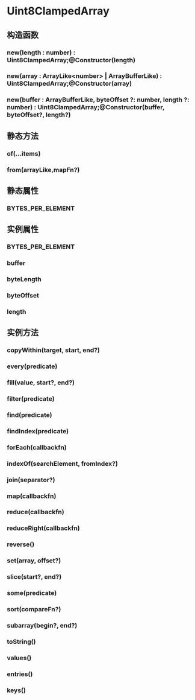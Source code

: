 # Uint8ClampedArray


## 构造函数


### new(length : number) : Uint8ClampedArray;@Constructor(length)

<!-- UTSJSON.Uint8ClampedArray.Constructor.description -->

<!-- UTSJSON.Uint8ClampedArray.Constructor.param -->

<!-- UTSJSON.Uint8ClampedArray.Constructor.returnValue -->

<!-- UTSJSON.Uint8ClampedArray.Constructor.test -->

<!-- UTSJSON.Uint8ClampedArray.Constructor.compatibility -->

<!-- UTSJSON.Uint8ClampedArray.Constructor.tutorial -->

### new(array : ArrayLike\<number> \| ArrayBufferLike) : Uint8ClampedArray;@Constructor(array)

<!-- UTSJSON.Uint8ClampedArray.Constructor_1.description -->

<!-- UTSJSON.Uint8ClampedArray.Constructor_1.param -->

<!-- UTSJSON.Uint8ClampedArray.Constructor_1.returnValue -->

<!-- UTSJSON.Uint8ClampedArray.Constructor_1.test -->

<!-- UTSJSON.Uint8ClampedArray.Constructor_1.compatibility -->

<!-- UTSJSON.Uint8ClampedArray.Constructor_1.tutorial -->

### new(buffer : ArrayBufferLike, byteOffset ?: number, length ?: number) : Uint8ClampedArray;@Constructor(buffer, byteOffset?, length?)

<!-- UTSJSON.Uint8ClampedArray.Constructor_2.description -->

<!-- UTSJSON.Uint8ClampedArray.Constructor_2.param -->

<!-- UTSJSON.Uint8ClampedArray.Constructor_2.returnValue -->

<!-- UTSJSON.Uint8ClampedArray.Constructor_2.test -->

<!-- UTSJSON.Uint8ClampedArray.Constructor_2.compatibility -->

<!-- UTSJSON.Uint8ClampedArray.Constructor_2.tutorial -->


## 静态方法


### of(...items)

<!-- UTSJSON.Uint8ClampedArray.of.description -->

<!-- UTSJSON.Uint8ClampedArray.of.param -->

<!-- UTSJSON.Uint8ClampedArray.of.returnValue -->

<!-- UTSJSON.Uint8ClampedArray.of.test -->

<!-- UTSJSON.Uint8ClampedArray.of.compatibility -->

<!-- UTSJSON.Uint8ClampedArray.of.tutorial -->

### from(arrayLike,mapFn?)

<!-- UTSJSON.Uint8ClampedArray.from.description -->

<!-- UTSJSON.Uint8ClampedArray.from.param -->

<!-- UTSJSON.Uint8ClampedArray.from.returnValue -->

<!-- UTSJSON.Uint8ClampedArray.from.test -->

<!-- UTSJSON.Uint8ClampedArray.from.compatibility -->

<!-- UTSJSON.Uint8ClampedArray.from.tutorial -->


## 静态属性


### BYTES_PER_ELEMENT

<!-- UTSJSON.Uint8ClampedArray.BYTES_PER_ELEMENT.description -->

<!-- UTSJSON.Uint8ClampedArray.BYTES_PER_ELEMENT.param -->

<!-- UTSJSON.Uint8ClampedArray.BYTES_PER_ELEMENT.returnValue -->

<!-- UTSJSON.Uint8ClampedArray.BYTES_PER_ELEMENT.test -->

<!-- UTSJSON.Uint8ClampedArray.BYTES_PER_ELEMENT.compatibility -->

<!-- UTSJSON.Uint8ClampedArray.BYTES_PER_ELEMENT.tutorial -->


## 实例属性


### BYTES_PER_ELEMENT

<!-- UTSJSON.Uint8ClampedArray.BYTES_PER_ELEMENT.description -->

<!-- UTSJSON.Uint8ClampedArray.BYTES_PER_ELEMENT.param -->

<!-- UTSJSON.Uint8ClampedArray.BYTES_PER_ELEMENT.returnValue -->

<!-- UTSJSON.Uint8ClampedArray.BYTES_PER_ELEMENT.test -->

<!-- UTSJSON.Uint8ClampedArray.BYTES_PER_ELEMENT.compatibility -->

<!-- UTSJSON.Uint8ClampedArray.BYTES_PER_ELEMENT.tutorial -->

### buffer

<!-- UTSJSON.Uint8ClampedArray.buffer.description -->

<!-- UTSJSON.Uint8ClampedArray.buffer.param -->

<!-- UTSJSON.Uint8ClampedArray.buffer.returnValue -->

<!-- UTSJSON.Uint8ClampedArray.buffer.test -->

<!-- UTSJSON.Uint8ClampedArray.buffer.compatibility -->

<!-- UTSJSON.Uint8ClampedArray.buffer.tutorial -->

### byteLength

<!-- UTSJSON.Uint8ClampedArray.byteLength.description -->

<!-- UTSJSON.Uint8ClampedArray.byteLength.param -->

<!-- UTSJSON.Uint8ClampedArray.byteLength.returnValue -->

<!-- UTSJSON.Uint8ClampedArray.byteLength.test -->

<!-- UTSJSON.Uint8ClampedArray.byteLength.compatibility -->

<!-- UTSJSON.Uint8ClampedArray.byteLength.tutorial -->

### byteOffset

<!-- UTSJSON.Uint8ClampedArray.byteOffset.description -->

<!-- UTSJSON.Uint8ClampedArray.byteOffset.param -->

<!-- UTSJSON.Uint8ClampedArray.byteOffset.returnValue -->

<!-- UTSJSON.Uint8ClampedArray.byteOffset.test -->

<!-- UTSJSON.Uint8ClampedArray.byteOffset.compatibility -->

<!-- UTSJSON.Uint8ClampedArray.byteOffset.tutorial -->

### length

<!-- UTSJSON.Uint8ClampedArray.length.description -->

<!-- UTSJSON.Uint8ClampedArray.length.param -->

<!-- UTSJSON.Uint8ClampedArray.length.returnValue -->

<!-- UTSJSON.Uint8ClampedArray.length.test -->

<!-- UTSJSON.Uint8ClampedArray.length.compatibility -->

<!-- UTSJSON.Uint8ClampedArray.length.tutorial -->


## 实例方法


### copyWithin(target, start, end?)

<!-- UTSJSON.Uint8ClampedArray.copyWithin.description -->

<!-- UTSJSON.Uint8ClampedArray.copyWithin.param -->

<!-- UTSJSON.Uint8ClampedArray.copyWithin.returnValue -->

<!-- UTSJSON.Uint8ClampedArray.copyWithin.test -->

<!-- UTSJSON.Uint8ClampedArray.copyWithin.compatibility -->

<!-- UTSJSON.Uint8ClampedArray.copyWithin.tutorial -->

### every(predicate)

<!-- UTSJSON.Uint8ClampedArray.every.description -->

<!-- UTSJSON.Uint8ClampedArray.every.param -->

<!-- UTSJSON.Uint8ClampedArray.every.returnValue -->

<!-- UTSJSON.Uint8ClampedArray.every.test -->

<!-- UTSJSON.Uint8ClampedArray.every.compatibility -->

<!-- UTSJSON.Uint8ClampedArray.every.tutorial -->

### fill(value, start?, end?)

<!-- UTSJSON.Uint8ClampedArray.fill.description -->

<!-- UTSJSON.Uint8ClampedArray.fill.param -->

<!-- UTSJSON.Uint8ClampedArray.fill.returnValue -->

<!-- UTSJSON.Uint8ClampedArray.fill.test -->

<!-- UTSJSON.Uint8ClampedArray.fill.compatibility -->

<!-- UTSJSON.Uint8ClampedArray.fill.tutorial -->

### filter(predicate)

<!-- UTSJSON.Uint8ClampedArray.filter.description -->

<!-- UTSJSON.Uint8ClampedArray.filter.param -->

<!-- UTSJSON.Uint8ClampedArray.filter.returnValue -->

<!-- UTSJSON.Uint8ClampedArray.filter.test -->

<!-- UTSJSON.Uint8ClampedArray.filter.compatibility -->

<!-- UTSJSON.Uint8ClampedArray.filter.tutorial -->

### find(predicate)

<!-- UTSJSON.Uint8ClampedArray.find.description -->

<!-- UTSJSON.Uint8ClampedArray.find.param -->

<!-- UTSJSON.Uint8ClampedArray.find.returnValue -->

<!-- UTSJSON.Uint8ClampedArray.find.test -->

<!-- UTSJSON.Uint8ClampedArray.find.compatibility -->

<!-- UTSJSON.Uint8ClampedArray.find.tutorial -->

### findIndex(predicate)

<!-- UTSJSON.Uint8ClampedArray.findIndex.description -->

<!-- UTSJSON.Uint8ClampedArray.findIndex.param -->

<!-- UTSJSON.Uint8ClampedArray.findIndex.returnValue -->

<!-- UTSJSON.Uint8ClampedArray.findIndex.test -->

<!-- UTSJSON.Uint8ClampedArray.findIndex.compatibility -->

<!-- UTSJSON.Uint8ClampedArray.findIndex.tutorial -->

### forEach(callbackfn)

<!-- UTSJSON.Uint8ClampedArray.forEach.description -->

<!-- UTSJSON.Uint8ClampedArray.forEach.param -->

<!-- UTSJSON.Uint8ClampedArray.forEach.returnValue -->

<!-- UTSJSON.Uint8ClampedArray.forEach.test -->

<!-- UTSJSON.Uint8ClampedArray.forEach.compatibility -->

<!-- UTSJSON.Uint8ClampedArray.forEach.tutorial -->

### indexOf(searchElement, fromIndex?)

<!-- UTSJSON.Uint8ClampedArray.indexOf.description -->

<!-- UTSJSON.Uint8ClampedArray.indexOf.param -->

<!-- UTSJSON.Uint8ClampedArray.indexOf.returnValue -->

<!-- UTSJSON.Uint8ClampedArray.indexOf.test -->

<!-- UTSJSON.Uint8ClampedArray.indexOf.compatibility -->

<!-- UTSJSON.Uint8ClampedArray.indexOf.tutorial -->

### join(separator?)

<!-- UTSJSON.Uint8ClampedArray.join.description -->

<!-- UTSJSON.Uint8ClampedArray.join.param -->

<!-- UTSJSON.Uint8ClampedArray.join.returnValue -->

<!-- UTSJSON.Uint8ClampedArray.join.test -->

<!-- UTSJSON.Uint8ClampedArray.join.compatibility -->

<!-- UTSJSON.Uint8ClampedArray.join.tutorial -->

### map(callbackfn)

<!-- UTSJSON.Uint8ClampedArray.map.description -->

<!-- UTSJSON.Uint8ClampedArray.map.param -->

<!-- UTSJSON.Uint8ClampedArray.map.returnValue -->

<!-- UTSJSON.Uint8ClampedArray.map.test -->

<!-- UTSJSON.Uint8ClampedArray.map.compatibility -->

<!-- UTSJSON.Uint8ClampedArray.map.tutorial -->

### reduce(callbackfn)

<!-- UTSJSON.Uint8ClampedArray.reduce.description -->

<!-- UTSJSON.Uint8ClampedArray.reduce.param -->

<!-- UTSJSON.Uint8ClampedArray.reduce.returnValue -->

<!-- UTSJSON.Uint8ClampedArray.reduce.test -->

<!-- UTSJSON.Uint8ClampedArray.reduce.compatibility -->

<!-- UTSJSON.Uint8ClampedArray.reduce.tutorial -->

### reduceRight(callbackfn)

<!-- UTSJSON.Uint8ClampedArray.reduceRight.description -->

<!-- UTSJSON.Uint8ClampedArray.reduceRight.param -->

<!-- UTSJSON.Uint8ClampedArray.reduceRight.returnValue -->

<!-- UTSJSON.Uint8ClampedArray.reduceRight.test -->

<!-- UTSJSON.Uint8ClampedArray.reduceRight.compatibility -->

<!-- UTSJSON.Uint8ClampedArray.reduceRight.tutorial -->

### reverse()

<!-- UTSJSON.Uint8ClampedArray.reverse.description -->

<!-- UTSJSON.Uint8ClampedArray.reverse.param -->

<!-- UTSJSON.Uint8ClampedArray.reverse.returnValue -->

<!-- UTSJSON.Uint8ClampedArray.reverse.test -->

<!-- UTSJSON.Uint8ClampedArray.reverse.compatibility -->

<!-- UTSJSON.Uint8ClampedArray.reverse.tutorial -->

### set(array, offset?)

<!-- UTSJSON.Uint8ClampedArray.set.description -->

<!-- UTSJSON.Uint8ClampedArray.set.param -->

<!-- UTSJSON.Uint8ClampedArray.set.returnValue -->

<!-- UTSJSON.Uint8ClampedArray.set.test -->

<!-- UTSJSON.Uint8ClampedArray.set.compatibility -->

<!-- UTSJSON.Uint8ClampedArray.set.tutorial -->

### slice(start?, end?)

<!-- UTSJSON.Uint8ClampedArray.slice.description -->

<!-- UTSJSON.Uint8ClampedArray.slice.param -->

<!-- UTSJSON.Uint8ClampedArray.slice.returnValue -->

<!-- UTSJSON.Uint8ClampedArray.slice.test -->

<!-- UTSJSON.Uint8ClampedArray.slice.compatibility -->

<!-- UTSJSON.Uint8ClampedArray.slice.tutorial -->

### some(predicate)

<!-- UTSJSON.Uint8ClampedArray.some.description -->

<!-- UTSJSON.Uint8ClampedArray.some.param -->

<!-- UTSJSON.Uint8ClampedArray.some.returnValue -->

<!-- UTSJSON.Uint8ClampedArray.Constructor.test -->

<!-- UTSJSON.Uint8ClampedArray.some.compatibility -->

<!-- UTSJSON.Uint8ClampedArray.some.tutorial -->

### sort(compareFn?)

<!-- UTSJSON.Uint8ClampedArray.sort.description -->

<!-- UTSJSON.Uint8ClampedArray.sort.param -->

<!-- UTSJSON.Uint8ClampedArray.sort.returnValue -->

<!-- UTSJSON.Uint8ClampedArray.sort.test -->

<!-- UTSJSON.Uint8ClampedArray.sort.compatibility -->

<!-- UTSJSON.Uint8ClampedArray.sort.tutorial -->

### subarray(begin?, end?)

<!-- UTSJSON.Uint8ClampedArray.subarray.description -->

<!-- UTSJSON.Uint8ClampedArray.subarray.param -->

<!-- UTSJSON.Uint8ClampedArray.subarray.returnValue -->

<!-- UTSJSON.Uint8ClampedArray.subarray.test -->

<!-- UTSJSON.Uint8ClampedArray.subarray.compatibility -->

<!-- UTSJSON.Uint8ClampedArray.subarray.tutorial -->

### toString()

<!-- UTSJSON.Uint8ClampedArray.toString.description -->

<!-- UTSJSON.Uint8ClampedArray.toString.param -->

<!-- UTSJSON.Uint8ClampedArray.toString.returnValue -->

<!-- UTSJSON.Uint8ClampedArray.toString.test -->

<!-- UTSJSON.Uint8ClampedArray.toString.compatibility -->

<!-- UTSJSON.Uint8ClampedArray.toString.tutorial -->

### values()

<!-- UTSJSON.Uint8ClampedArray.values.description -->

<!-- UTSJSON.Uint8ClampedArray.values.param -->

<!-- UTSJSON.Uint8ClampedArray.values.returnValue -->

<!-- UTSJSON.Uint8ClampedArray.values.test -->

<!-- UTSJSON.Uint8ClampedArray.values.compatibility -->

<!-- UTSJSON.Uint8ClampedArray.values.tutorial -->

### entries()

<!-- UTSJSON.Uint8ClampedArray.entries.description -->

<!-- UTSJSON.Uint8ClampedArray.entries.param -->

<!-- UTSJSON.Uint8ClampedArray.entries.returnValue -->

<!-- UTSJSON.Uint8ClampedArray.entries.test -->

<!-- UTSJSON.Uint8ClampedArray.entries.compatibility -->

<!-- UTSJSON.Uint8ClampedArray.entries.tutorial -->

### keys()

<!-- UTSJSON.Uint8ClampedArray.keys.description -->

<!-- UTSJSON.Uint8ClampedArray.keys.param -->

<!-- UTSJSON.Uint8ClampedArray.keys.returnValue -->

<!-- UTSJSON.Uint8ClampedArray.keys.test -->

<!-- UTSJSON.Uint8ClampedArray.keys.compatibility -->

<!-- UTSJSON.Uint8ClampedArray.keys.tutorial -->
